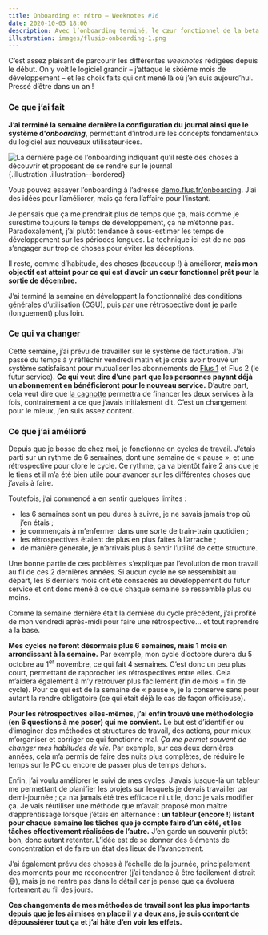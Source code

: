 ```yaml
---
title: Onboarding et rétro – Weeknotes #16
date: 2020-10-05 18:00
description: Avec l’onboarding terminé, le cœur fonctionnel de la beta est désormais prêt. Un œil également sur mes (nouvelles) méthodes de travail.
illustration: images/flusio-onboarding-1.png
---
```


C’est assez plaisant de parcourir les différentes <em lang="en">weeknotes</em>
rédigées depuis le début. On y voit le logiciel grandir – j’attaque le sixième
mois de développement – et les choix faits qui ont mené là où j’en suis
aujourd’hui. Pressé d’être dans un an !

### Ce que j’ai fait

**J’ai terminé la semaine dernière la configuration du journal ainsi que le
système d’<em lang="en">onboarding</em>**, permettant d’introduire les concepts
fondamentaux du logiciel aux nouveaux utilisateur‧ices.

![La dernière page de l’onboarding indiquant qu’il reste des choses à découvrir et proposant de se rendre sur le journal](images/flusio-onboarding-1.png){.illustration .illustration--bordered}

Vous pouvez essayer l’<abbr>onboarding</abbr> à l’adresse [demo.flus.fr/onboarding](https://demo.flus.fr/onboarding).
J’ai des idées pour l’améliorer, mais ça fera l’affaire pour l’instant.

Je pensais que ça me prendrait plus de temps que ça, mais comme je surestime
toujours le temps de développement, ça ne m’étonne pas. Paradoxalement, j’ai
plutôt tendance à sous-estimer les temps de développement sur les périodes
longues. La technique ici est de ne pas s’engager sur trop de choses pour
éviter les déceptions.

Il reste, comme d’habitude, des choses (beaucoup !) à améliorer, **mais mon
objectif est atteint pour ce qui est d’avoir un cœur fonctionnel prêt pour la
sortie de décembre.**

J’ai terminé la semaine en développant la fonctionnalité des conditions
générales d’utilisation (<abbr>CGU</abbr>), puis par une rétrospective dont je
parle (longuement) plus loin.

### Ce qui va changer

Cette semaine, j’ai prévu de travailler sur le système de facturation. J’ai
passé du temps à y réfléchir vendredi matin et je crois avoir trouvé un système
satisfaisant pour mutualiser les abonnements de [Flus 1](https://rss.flus.fr)
et Flus 2 (le futur service). **Ce qui veut dire d’une part que les personnes
payant déjà un abonnement en bénéficieront pour le nouveau service.** D’autre
part, cela veut dire que [la cagnotte](https://flus.fr/cagnotte) permettra de
financer les deux services à la fois, contrairement à ce que j’avais
initialement dit. C’est un changement pour le mieux, j’en suis assez content.

### Ce que j’ai amélioré

Depuis que je bosse de chez moi, je fonctionne en cycles de travail. J’étais
parti sur un rythme de 6 semaines, dont une semaine de « pause », et une
rétrospective pour clore le cycle. Ce rythme, ça va bientôt faire 2 ans que je
le tiens et il m’a été bien utile pour avancer sur les différentes choses que
j’avais à faire.

Toutefois, j’ai commencé à en sentir quelques limites :

- les 6 semaines sont un peu dures à suivre, je ne savais jamais trop où j’en étais ;
- je commençais à m’enfermer dans une sorte de train-train quotidien ;
- les rétrospectives étaient de plus en plus faites à l’arrache ;
- de manière générale, je n’arrivais plus à sentir l’utilité de cette structure.

Une bonne partie de ces problèmes s’explique par l’évolution de mon travail au
fil de ces 2 dernières années. Si aucun cycle ne se ressemblait au départ, les
6 derniers mois ont été consacrés au développement du futur service et ont donc
mené à ce que chaque semaine se ressemble plus ou moins.

Comme la semaine dernière était la dernière du cycle précédent, j’ai profité de
mon vendredi après-midi pour faire une rétrospective… et tout reprendre à la
base.

**Mes cycles ne feront désormais plus 6 semaines, mais 1 mois en arrondissant à
la semaine.** Par exemple, mon cycle d’octobre durera du 5 octobre au
1<sup>er</sup> novembre, ce qui fait 4 semaines. C’est donc un peu plus court,
permettant de rapprocher les rétrospectives entre elles. Cela m’aidera
également à m’y retrouver plus facilement (fin de mois = fin de cycle). Pour ce
qui est de la semaine de « pause », je la conserve sans pour autant la rendre
obligatoire (ce qui était déjà le cas de façon officieuse).

**Pour les rétrospectives elles-mêmes, j’ai enfin trouvé une méthodologie (en 6
questions à me poser) qui me convient.** Le but est d’identifier ou d’imaginer
des méthodes et structures de travail, des actions, pour mieux m’organiser et
corriger ce qui fonctionne mal. _Ça me permet souvent de changer mes habitudes
de vie._ Par exemple, sur ces deux dernières années, cela m’a permis de faire
des nuits plus complètes, de réduire le temps sur le <abbr>PC</abbr> ou encore
de passer plus de temps dehors.

Enfin, j’ai voulu améliorer le suivi de mes cycles. J’avais jusque-là un
tableur me permettant de planifier les projets sur lesquels je devais
travailler par demi-journée ; ça n’a jamais été très efficace ni utile, donc je
vais modifier ça. Je vais réutiliser une méthode que m’avait proposé mon maître
d’apprentissage lorsque j’étais en alternance : **un tableur (encore !) listant
pour chaque semaine les tâches que je compte faire d’un côté, et les tâches
effectivement réalisées de l’autre.** J’en garde un souvenir plutôt bon, donc
autant retenter. L’idée est de se donner des éléments de concentration et de
faire un état des lieux de l’avancement.

J’ai également prévu des choses à l’échelle de la journée, principalement des
moments pour me reconcentrer (j’ai tendance à être facilement distrait 😅),
mais je ne rentre pas dans le détail car je pense que ça évoluera fortement au
fil des jours.

**Ces changements de mes méthodes de travail sont les plus importants depuis que
je les ai mises en place il y a deux ans, je suis content de dépoussiérer tout
ça et j’ai hâte d’en voir les effets.**

